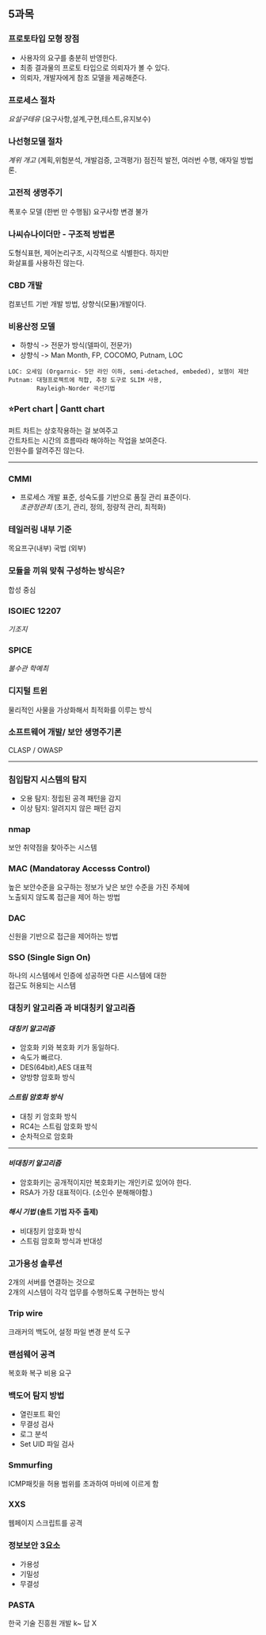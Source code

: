 ## 5과목
### 프로토타입 모형 장점
- 사용자의 요구를 충분히 반영한다.
- 최종 결과물의 프로토 타입으로 의뢰자가 볼 수 있다.
- 의뢰자, 개발자에게 참조 모델을 제공해준다.

### 프로세스 절차
*요설구테유* (요구사항,설계,구현,테스트,유지보수)

### 나선형모델 절차
*계위 개고* (계획,위험분석, 개발검증, 고객평가)
점진적 발전, 여러번 수행, 애자일 방법론.

### 고전적 생명주기
폭포수 모델 (한번 만 수행됨)
요구사항 변경 불가

### 나씨슈나이더만 - 구조적 방법론
도형식표현, 제어논리구조, 시각적으로 식별한다. 하지만\
화살표를 사용하진 않는다.

### CBD 개발
컴포넌트 기반 개발 방법, 상향식(모듈)개발이다.

### 비용산정 모델
- 하향식 -> 전문가 방식(델파이, 전문가)
- 상향식 -> Man Month, FP, COCOMO, Putnam, LOC

```
LOC: 오세임 (Orgarnic- 5만 라인 이하, semi-detached, embeded), 보헴이 제안
Putnam: 대형프로젝트에 적합, 추정 도구로 SLIM 사용,
        Rayleigh-Norder 곡선기법
```
### ⭐Pert chart | Gantt chart

퍼트 차트는 상호작용하는 걸 보여주고 \
간트차트는 시간의 흐름따라 해야하는 작업을 보여준다.\
인원수를 알려주진 않는다.

------------------
### CMMI
- 프로세스 개발 표준, 성숙도를 기반으로 품질 관리 표준이다.\
*초관정관최* (초기, 관리, 정의, 정량적 관리, 최적화)

### 테일러링 내부 기준
목요프구(내부)
국법 (외부)

### 모듈을 끼워 맞춰 구성하는 방식은?
합성 중심

### ISOIEC 12207 
*기조지*
### SPICE
*불수관 학예최*

### 디지털 트윈
물리적인 사물을 가상화해서 최적화를 이루는 방식

### 소프트웨어 개발/ 보안 생명주기론
CLASP / OWASP

------------------

### 침입탐지 시스템의 탐지
- 오용 탐지: 정립된 공격 패턴을 감지
- 이상 탐지: 알려지지 않은 패턴 감지

### nmap
보안 취약점을 찾아주는 시스템


### MAC (Mandatoray Accesss Control)
높은 보안수준을 요구하는 정보가 낮은 보안 수준을 가진 주체에\
노출되지 않도록 접근을 제어 하는 방법

### DAC
신원을 기반으로 접근을 제어하는 방법


### SSO (Single Sign On)
하나의 시스템에서 인증에 성공하면 다른 시스템에 대한\
접근도 허용되는 시스템


### 대칭키 알고리즘 과 비대칭키 알고리즘
#### *대칭키 알고리즘*
- 암호화 키와 복호화 키가 동일하다.
- 속도가 빠르다.
- DES(64bit),AES 대표적
 - 양방향 암호화 방식

#### *스트림 암호화 방식*
- 대칭 키 암호화 방식
- RC4는 스트림 암호화 방식
- 순차적으로 암호화

----------------------

#### *비대칭키 알고리즘*
- 암호화키는 공개적이지만 복호화키는 개인키로 있어야 한다.
- RSA가 가장 대표적이다. (소인수 분해해야함.)


#### *해시 기법* (솔트 기법 자주 출제)
- 비대칭키 암호화 방식
- 스트림 암호화 방식과 반대성 


### 고가용성 솔루션
2개의 서버를 연결하는 것으로\
2개의 시스템이 각각 업무를 수행하도록 구현하는 방식


### Trip wire
크래커의 백도어, 설정 파일 변경 분석 도구


### 랜섬웨어 공격
복호화 복구 비용 요구

### 백도어 탐지 방법
- 열린포트 확인
- 무결성 검사
- 로그 분석
- Set UID 파일 검사

### Smmurfing
ICMP패킷을 허용 범위를 초과하여 마비에 이르게 함


### XXS 
웹페이지 스크립트를 공격

### 정보보안 3요소
- 가용성
- 기밀성
- 무결성

### PASTA
한국 기술 진흥원 개발 k~ 답 X